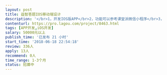 ```yaml
---                
layout: post       
title: 益智答题IOS移动端设计           
description: '</br>1，开发IOS版APP</br>2，功能可以参考课堂派微信小程序</br>3，架构上，与后端只是必要数据互换，所有运算在本机完成</br>'     
contenturl: https://pro.lagou.com/project/8463.html      
tags: [APP开发,iOS开发]            
salary: 50000元以上          
publish_time: '已发布 21 小时'         
start_time: '2018-06-18 22:54:18'           
review: 336人                   
apply: 13人                   
recommend: 0人                   
time_range: 1-3个月              
status: 招募中                  
---                 
```

